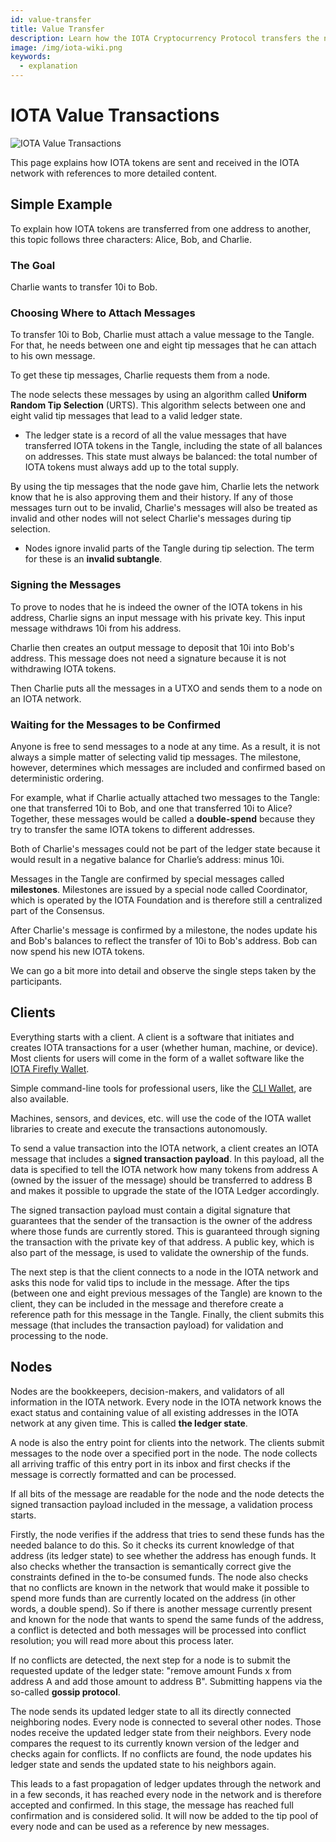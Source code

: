 ```yaml
---
id: value-transfer
title: Value Transfer
description: Learn how the IOTA Cryptocurrency Protocol transfers the native IOTA Tokens.
image: /img/iota-wiki.png
keywords:
  - explanation
---
```


# IOTA Value Transactions

![IOTA Value Transactions](/img/Banner/banner_value_transfer.svg)

This page explains how IOTA tokens are sent and received in the IOTA network with references to more detailed content.

## Simple Example

To explain how IOTA tokens are transferred from one address to another, this topic follows three characters: Alice, Bob, and Charlie.

### The Goal

Charlie wants to transfer 10i to Bob.

### Choosing Where to Attach Messages

To transfer 10i to Bob, Charlie must attach a value message to the Tangle. For that, he needs between one and eight tip messages that he can attach to his own message.

To get these tip messages, Charlie requests them from a node.

The node selects these messages by using an algorithm called **Uniform Random Tip Selection** (URTS). This algorithm selects between one and eight valid tip messages that lead to a valid ledger state.

- The ledger state is a record of all the value messages that have transferred IOTA tokens in the Tangle, including the state of all balances on addresses. This state must always be balanced: the total number of IOTA tokens must always add up to the total supply.

By using the tip messages that the node gave him, Charlie lets the network know that he is also approving them and their history. If any of those messages turn out to be invalid, Charlie's messages will also be treated as invalid and other nodes will not select Charlie's messages during tip selection.

- Nodes ignore invalid parts of the Tangle during tip selection. The term for these is an **invalid subtangle**.

### Signing the Messages

To prove to nodes that he is indeed the owner of the IOTA tokens in his address, Charlie signs an input message with his private key. This input message withdraws 10i from his address.

Charlie then creates an output message to deposit that 10i into Bob's address. This message does not need a signature because it is not withdrawing IOTA tokens.

Then Charlie puts all the messages in a UTXO and sends them to a node on an IOTA network.

### Waiting for the Messages to be Confirmed

Anyone is free to send messages to a node at any time. As a result, it is not always a simple matter of selecting valid tip messages. The milestone, however, determines which messages are included and confirmed based on deterministic ordering.

For example, what if Charlie actually attached two messages to the Tangle: one that transferred 10i to Bob, and one that transferred 10i to Alice? Together, these messages would be called a **double-spend** because they try to transfer the same IOTA tokens to different addresses.

Both of Charlie's messages could not be part of the ledger state because it would result in a negative balance for Charlie’s address: minus 10i.

Messages in the Tangle are confirmed by special messages called **milestones**. Milestones are issued by a special node called Coordinator, which is operated by the IOTA Foundation and is therefore still a centralized part of the Consensus.

After Charlie's message is confirmed by a milestone, the nodes update his and Bob's balances to reflect the transfer of 10i to Bob's address. Bob can now spend his new IOTA tokens.

We can go a bit more into detail and observe the single steps taken by the participants.

## Clients

Everything starts with a client. A client is a software that initiates and creates IOTA transactions for a user (whether human, machine, or device). Most clients for users will come in the form of a wallet software like the [IOTA Firefly Wallet](https://firefly.iota.org/).

Simple command-line tools for professional users, like the [CLI Wallet](https://github.com/iotaledger/cli-wallet/), are also available.

Machines, sensors, and devices, etc. will use the code of the IOTA wallet libraries to create and execute the transactions autonomously.

To send a value transaction into the IOTA network, a client creates an IOTA message that includes a **signed transaction payload**. In this payload, all the data is specified to tell the IOTA network how many tokens from address A (owned by the issuer of the message) should be transferred to address B and makes it possible to upgrade the state of the IOTA Ledger accordingly.

The signed transaction payload must contain a digital signature that guarantees that the sender of the transaction is the owner of the address where those funds are currently stored. This is guaranteed through signing the transaction with the private key of that address. A public key, which is also part of the message, is used to validate the ownership of the funds.

The next step is that the client connects to a node in the IOTA network and asks this node for valid tips to include in the message. After the tips (between one and eight previous messages of the Tangle) are known to the client, they can be included in the message and therefore create a reference path for this message in the Tangle. Finally, the client submits this message (that includes the transaction payload) for validation and processing to the node.

## Nodes

Nodes are the bookkeepers, decision-makers, and validators of all information in the IOTA network. Every node in the IOTA network knows the exact status and containing value of all existing addresses in the IOTA network at any given time. This is called **the ledger state**.

A node is also the entry point for clients into the network. The clients submit messages to the node over a specified port in the node. The node collects all arriving traffic of this entry port in its inbox and first checks if the message is correctly formatted and can be processed.

If all bits of the message are readable for the node and the node detects the signed transaction payload included in the message, a validation process starts.

Firstly, the node verifies if the address that tries to send these funds has the needed balance to do this. So it checks its current knowledge of that address (its ledger state) to see whether the address has enough funds. It also checks whether the transaction is semantically correct give the constraints defined in the to-be consumed funds. The node also checks that no conflicts are known in the network that would make it possible to spend more funds than are currently located on the address (in other words, a double spend). So if there is another message currently present and known for the node that wants to spend the same funds of the address, a conflict is detected and both messages will be processed into conflict resolution; you will read more about this process later.

If no conflicts are detected, the next step for a node is to submit the requested update of the ledger state: "remove amount Funds x from address A and add those amount to address B". Submitting happens via the so-called **gossip protocol**.

The node sends its updated ledger state to all its directly connected neighboring nodes. Every node is connected to several other nodes. Those nodes receive the updated ledger state from their neighbors. Every node compares the request to its currently known version of the ledger and checks again for conflicts. If no conflicts are found, the node updates his ledger state and sends the updated state to his neighbors again.

This leads to a fast propagation of ledger updates through the network and in a few seconds, it has reached every node in the network and is therefore accepted and confirmed. In this stage, the message has reached full confirmation and is considered solid. It will now be added to the tip pool of every node and can be used as a reference by new messages.
